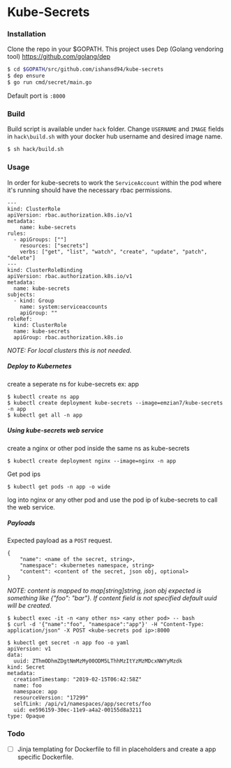 # Kube-Secrets
### Installation

Clone the repo in your $GOPATH.
This project uses Dep (Golang vendoring tool) https://github.com/golang/dep

```sh
$ cd $GOPATH/src/github.com/ishansd94/kube-secrets
$ dep ensure
$ go run cmd/secret/main.go
```

Default port is ```:8000```

### Build

Build script is available under ```hack``` folder.
Change ```USERNAME``` and ```IMAGE``` fields in ```hack\build.sh``` with your docker hub username and desired image name.

```sh
$ sh hack/build.sh
```

### Usage
In order for kube-secrets to work the ```ServiceAccount``` within the pod where it's running should have the necessary rbac permissions.

```
---
kind: ClusterRole
apiVersion: rbac.authorization.k8s.io/v1
metadata:
    name: kube-secrets
rules:
  - apiGroups: [""]
    resources: ["secrets"]
    verbs: ["get", "list", "watch", "create", "update", "patch", "delete"]
---
kind: ClusterRoleBinding
apiVersion: rbac.authorization.k8s.io/v1
metadata:
  name: kube-secrets
subjects:
  - kind: Group
    name: system:serviceaccounts
    apiGroup: ""
roleRef:
  kind: ClusterRole
  name: kube-secrets
  apiGroup: rbac.authorization.k8s.io
```
*NOTE: For local clusters this is not needed.* 

##### Deploy to Kubernetes

create a seperate ns for kube-secrets ex: app

```
$ kubectl create ns app
$ kubectl create deployment kube-secrets --image=emzian7/kube-secrets -n app
$ kubectl get all -n app
```

##### Using kube-secrets web service

create a nginx or other pod inside the same ns as kube-secrets
```
$ kubectl create deployment nginx --image=nginx -n app
```
Get pod ips
```
$ kubectl get pods -n app -o wide
```
log into nginx or any other pod and use the pod ip of kube-secrets to call the web service.

##### Payloads

Expected payload as a ```POST``` request.
```
{
    "name": <name of the secret, string>,
    "namespace": <kubernetes namespace, string>
    "content": <content of the secret, json obj, optional>
}
```
*NOTE: content is mapped to map[string]string, json obj expected is something like {"foo": "bar"}. If content field is not specified default uuid will be created*. 

```
$ kubectl exec -it -n <any other ns> <any other pod> -- bash
$ curl -d '{"name":"foo", "namespace":"app"}' -H "Content-Type: application/json" -X POST <kube-secrets pod ip>:8000
```

```
$ kubectl get secret -n app foo -o yaml
apiVersion: v1
data:
  uuid: ZThmODhmZDgtNmMzMy00ODM5LThhMzItYzMzMDcxNWYyMzdk
kind: Secret
metadata:
  creationTimestamp: "2019-02-15T06:42:58Z"
  name: foo
  namespace: app
  resourceVersion: "17299"
  selfLink: /api/v1/namespaces/app/secrets/foo
  uid: ee596159-30ec-11e9-a4a2-00155d8a3211
type: Opaque
```

### Todo
- [ ] Jinja templating for Dockerfile to fill in placeholders and create a app specific Dockerfile.
